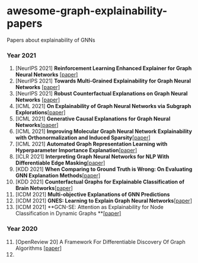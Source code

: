 # awesome-graph-explainability-papers
Papers about explainability of GNNs

### Year 2021
1. [NeurIPS 2021] **Reinforcement Learning Enhanced Explainer for Graph Neural Networks** [[paper]](http://recmind.cn/papers/explainer_nips21.pdf)
2. [NeurIPS 2021] **Towards Multi-Grained Explainability for Graph Neural Networks** [[paper]](http://staff.ustc.edu.cn/~hexn/papers/nips21-explain-gnn.pdf)
3. [NeurIPS 2021] **Robust Counterfactual Explanations on Graph Neural Networks** [[paper]](https://arxiv.org/abs/2107.04086)
5. [ICML 2021] **On Explainability of Graph Neural Networks via Subgraph Explorations**[[paper]](https://arxiv.org/abs/2102.05152)
6. [ICML 2021] **Generative Causal Explanations for Graph Neural Networks**[[paper]](https://arxiv.org/abs/2104.06643)
7. [ICML 2021] **Improving Molecular Graph Neural Network Explainability with Orthonormalization and Induced Sparsity**[[paper]](https://arxiv.org/abs/2105.04854)
8. [ICML 2021] **Automated Graph Representation Learning with Hyperparameter Importance Explanation**[[paper]](http://proceedings.mlr.press/v139/wang21f/wang21f.pdf)
9. [ICLR 2021] **Interpreting Graph Neural Networks for NLP With Differentiable Edge Masking**[[paper]](https://arxiv.org/abs/2010.00577)
10. [KDD 2021] **When Comparing to Ground Truth is Wrong: On Evaluating GNN Explanation Methods**[[paper]](https://dl.acm.org/doi/abs/10.1145/3447548.3467283)
11. [KDD 2021] **Counterfactual Graphs for Explainable Classification of Brain Networks**[[paper]](https://arxiv.org/abs/2106.08640)
12. [ICDM 2021] **Multi-objective Explanations of GNN Predictions**
13. [ICDM 2021] **GNES: Learning to Explain Graph Neural Networks**[[paper]](https://www.researchgate.net/profile/Yuyang-Gao-4/publication/355259484_GNES_Learning_to_Explain_Graph_Neural_Networks/links/616986a6b90c512662459391/GNES-Learning-to-Explain-Graph-Neural-Networks.pdf
)
14. [ICDM 2021] **GCN-SE: Attention as Explainability for Node Classification in Dynamic Graphs **[[paper]](https://arxiv.org/abs/2110.05598)




### Year 2020
11. [OpenReview 20] A Framework For Differentiable Discovery Of Graph Algorithms [[paper]](https://openreview.net/pdf?id=ueiBFzt7CiK)
12. 
